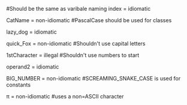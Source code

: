#Should be the same as varibale naming
index = idiomatic

CatName = non-idiomatic #PascalCase should be used for classes

lazy_dog = idiomatic

quick_Fox = non-idiomatic #Shouldn't use capital letters

1stCharacter = illegal #Shouldn't use numbers to start 

operand2 = idiomatic

BIG_NUMBER = non-idiomatic #SCREAMING_SNAKE_CASE is used for constants

π = non-idiomatic #uses a non=ASCII character